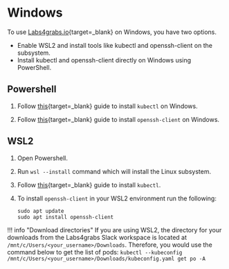 # Windows
To use [Labs4grabs.io](http://labs4grabs.io/){target=_blank} on Windows, you have two options.

- Enable WSL2 and install tools like kubectl and openssh-client on the subsystem.
- Install kubectl and openssh-client directly on Windows using PowerShell.

## Powershell
1. Follow [this](https://kubernetes.io/docs/tasks/tools/install-kubectl-windows/){target=_blank} guide to install `kubectl` on Windows.

2. Follow [this](https://learn.microsoft.com/en-us/windows-server/administration/openssh/openssh_install_firstuse?tabs=powershell){target=_blank} guide to install `openssh-client` on Windows.

## WSL2
1. Open Powershell.

2. Run `wsl --install` command which will install the Linux subsystem.

3. Follow [this](https://kubernetes.io/docs/tasks/tools/install-kubectl-linux/){target=_blank} guide to install `kubectl`.

4. To install `openssh-client` in your WSL2 environment run the following:
    ```
    sudo apt update
    sudo apt install openssh-client
    ```

!!! info "Download directories"
    If you are using WSL2, the directory for your downloads from the Labs4grabs Slack workspace is located at `/mnt/c/Users/<your_username>/Downloads`. Therefore, you would use the command below to get the list of pods:
    ```
    kubectl --kubeconfig /mnt/c/Users/<your_username>/Downloads/kubeconfig.yaml get po -A
    ```
